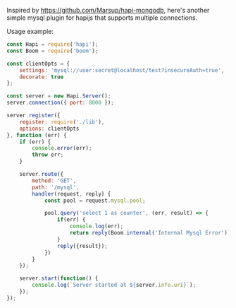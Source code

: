 Inspired by https://github.com/Marsup/hapi-mongodb, here's another simple
mysql plugin for hapijs that supports multiple connections.


Usage example: 

```javascript
const Hapi = require('hapi');
const Boom = require('boom');

const clientOpts = {
    settings: 'mysql://user:secret@localhost/test?insecureAuth=true',
    decorate: true
};

const server = new Hapi.Server();
server.connection({ port: 8000 });

server.register({
    register: require('./lib'),
    options: clientOpts
}, function (err) {
    if (err) {
        console.error(err);
        throw err;
    }

    server.route({
        method: 'GET',
        path: '/mysql',
        handler(request, reply) {
            const pool = request.mysql.pool;

            pool.query('select 1 as counter', (err, result) => {
                if(err) {
                    console.log(err);
                    return reply(Boom.internal('Internal Mysql Error'));
                }
                reply({result});
            })
		}
    });

    server.start(function() {
        console.log(`Server started at ${server.info.uri}`);
    });
});
```
